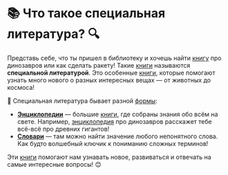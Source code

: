 # 📚 Что такое специальная литература? 🔍

Представь себе, что ты пришел в библиотеку и хочешь найти [книгу](book.md) про динозавров или как сделать ракету! Такие [книги](book.md) называются **специальной литературой**. Это особенные [книги](book.md), которые помогают узнать много нового о разных интересных вещах — от животных до космоса!

🎨 Специальная литература бывает разной [формы](form.md): 
- **[Энциклопедии](encyclopedia.md)** — большие [книги](book.md), где собраны знания обо всём на свете. Например, [энциклопедия](encyclopedia.md) про динозавров расскажет тебе всё-всё про древних гигантов!
- **[Словари](dictionary.md)** — там можно найти значение любого непонятного слова. Как будто волшебный ключик к пониманию сложных терминов!

Эти [книги](book.md) помогают нам узнавать новое, развиваться и отвечать на самые интересные вопросы! 😊